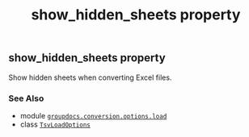 ﻿---
title: show_hidden_sheets property
second_title: GroupDocs.Conversion for Python via .NET API References
description: 
type: docs
weight: 270
url: /python-net/groupdocs.conversion.options.load/tsvloadoptions/show_hidden_sheets/
is_root: false
---

## show_hidden_sheets property


Show hidden sheets when converting Excel files.

### See Also
* module [`groupdocs.conversion.options.load`](../../)
* class [`TsvLoadOptions`](/conversion/python-net/groupdocs.conversion.options.load/tsvloadoptions)
